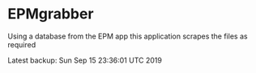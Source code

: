 # EPMgrabber
Using a database from the EPM app this application scrapes the files as required


Latest backup: Sun Sep 15 23:36:01 UTC 2019
